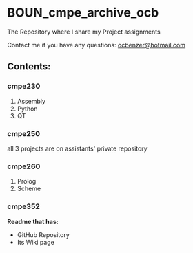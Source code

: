 # BOUN_cmpe_archive_ocb
The Repository where I share my Project assignments

Contact me if you have any questions: ocbenzer@hotmail.com

## Contents:
### cmpe230
1. Assembly
2. Python
3. QT

### cmpe250
all 3 projects are on assistants' private repository
### cmpe260
1. Prolog
2. Scheme

### cmpe352
**Readme that has:**
- GitHub Repository
- Its Wiki page
